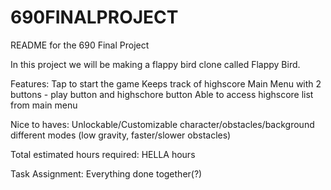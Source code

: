 # 690FINALPROJECT
README for the 690 Final Project

In this project we will be making a flappy bird clone called Flappy Bird.

Features:
Tap to start the game
Keeps track of highscore
Main Menu with 2 buttons - play button and highschore button
Able to access highscore list from main menu


Nice to haves:
Unlockable/Customizable character/obstacles/background
different modes (low gravity, faster/slower obstacles)

Total estimated hours required: HELLA hours

Task Assignment:
Everything done together(?)

